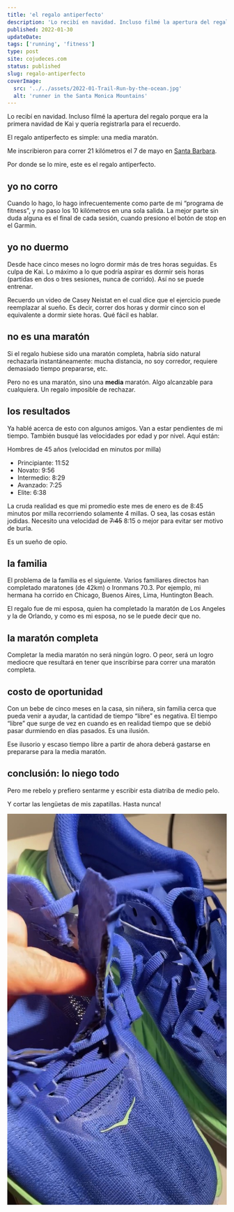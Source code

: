 ```yaml
---
title: 'el regalo antiperfecto'
description: 'Lo recibí en navidad. Incluso filmé la apertura del regalo porque era la primera navidad de Kai y quería registrarla para el recuerdo.'
published: 2022-01-30
updateDate:
tags: ['running', 'fitness']
type: post
site: cojudeces.com
status: published
slug: regalo-antiperfecto
coverImage:
  src: '../../assets/2022-01-Trail-Run-by-the-ocean.jpg'
  alt: 'runner in the Santa Monica Mountains'
---
```


Lo recibí en navidad. Incluso filmé la apertura del regalo porque era la primera navidad de Kai y quería registrarla para el recuerdo.

El regalo antiperfecto es simple: una media maratón.

Me inscribieron para correr 21 kilómetros el 7 de mayo en [Santa Barbara](https://www.runsipsantabarbara.com/).

Por donde se lo mire, este es el regalo antiperfecto.

## yo no corro

Cuando lo hago, lo hago infrecuentemente como parte de mi “programa de fitness”, y no paso los 10 kilómetros en una sola salida. La mejor parte sin duda alguna es el final de cada sesión, cuando presiono el botón de stop en el Garmin.

## yo no duermo

Desde hace cinco meses no logro dormir más de tres horas seguidas. Es culpa de Kai. Lo máximo a lo que podría aspirar es dormir seis horas (partidas en dos o tres sesiones, nunca de corrido). Así no se puede entrenar.

Recuerdo un video de Casey Neistat en el cual dice que el ejercicio puede reemplazar al sueño. Es decir, correr dos horas y dormir cinco son el equivalente a dormir siete horas. Qué fácil es hablar.

## no es una maratón

Si el regalo hubiese sido una maratón completa, habría sido natural rechazarla instantáneamente: mucha distancia, no soy corredor, requiere demasiado tiempo prepararse, etc.

Pero no es una maratón, sino una **media** maratón. Algo alcanzable para cualquiera. Un regalo imposible de rechazar.

## los resultados

Ya hablé acerca de esto con algunos amigos. Van a estar pendientes de mi tiempo. También busqué las velocidades por edad y por nivel. Aquí están:

Hombres de 45 años (velocidad en minutos por milla)

- Principiante: 11:52
- Novato: 9:56
- Intermedio: 8:29
- Avanzado: 7:25
- Elite: 6:38

La cruda realidad es que mi promedio este mes de enero es de 8:45 minutos por milla recorriendo solamente 4 millas. O sea, las cosas están jodidas. Necesito una velocidad de ~~7:45~~ 8:15 o mejor para evitar ser motivo de burla.

Es un sueño de opio.

## la familia

El problema de la familia es el siguiente. Varios familiares directos han completado maratones (de 42km) o Ironmans 70.3. Por ejemplo, mi hermana ha corrido en Chicago, Buenos Aires, Lima, Huntington Beach.

El regalo fue de mi esposa, quien ha completado la maratón de Los Angeles y la de Orlando, y como es mi esposa, no se le puede decir que no.

## la maratón completa

Completar la media maratón no será ningún logro. O peor, será un logro mediocre que resultará en tener que inscribirse para correr una maratón completa.

## costo de oportunidad

Con un bebe de cinco meses en la casa, sin niñera, sin familia cerca que pueda venir a ayudar, la cantidad de tiempo “libre” es negativa. El tiempo “libre” que surge de vez en cuando es en realidad tiempo que se debió pasar durmiendo en días pasados. Es una ilusión.

Ese ilusorio y escaso tiempo libre a partir de ahora deberá gastarse en prepararse para la media maratón.

## conclusión: lo niego todo

Pero me rebelo y prefiero sentarme y escribir esta diatriba de medio pelo.

Y cortar las lengüetas de mis zapatillas. Hasta nunca!

![](../../assets/2022-01-Hokas.jpg)
